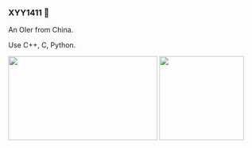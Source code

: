 ### XYY1411 👋

An OIer from China.

Use C++, C, Python.

<img style="align: left; height: 170px; width: 300px" src="https://github-readme-stats.vercel.app/api?username=XYY1411&show_icons=true&theme=dark&&count_private=true" />

<img style="align: left; height: 170px" src="https://github-readme-stats.vercel.app/api/top-langs/?username=XYY1411&theme=dark&langs_count=20" />

<!--
**XYY1411** is a ✨ _special_ ✨ repository because its `README.md` (this file) appears on your GitHub profile.

Here are some ideas to get you started:

- 🔭 I’m currently working on ...
- 🌱 I’m currently learning ...
- 👯 I’m looking to collaborate on ...
- 🤔 I’m looking for help with ...
- 💬 Ask me about ...
- 📫 How to reach me: ...
- 😄 Pronouns: ...
- ⚡ Fun fact: ...
-->
